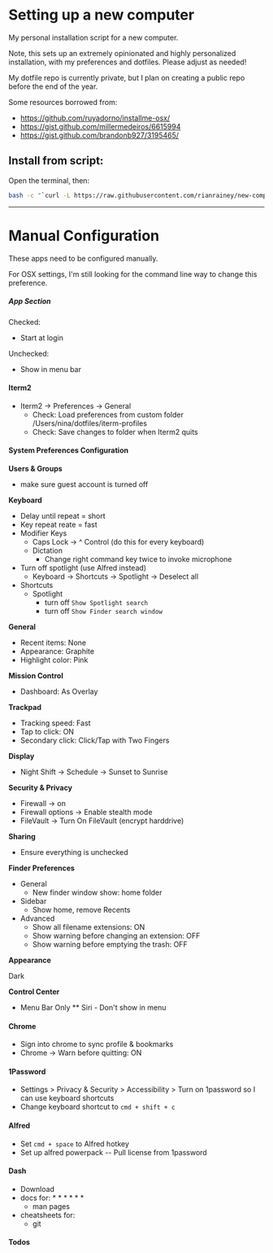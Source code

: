 # Setting up a new computer

My personal installation script for a new computer.

Note, this sets up an extremely opinionated and highly personalized installation, with my preferences and dotfiles. Please adjust as needed!

My dotfile repo is currently private, but I plan on creating a public repo before the end of the year.

Some resources borrowed from:

- https://github.com/ruyadorno/installme-osx/
- https://gist.github.com/millermedeiros/6615994
- https://gist.github.com/brandonb927/3195465/

## Install from script:

Open the terminal, then:

```sh
bash -c "`curl -L https://raw.githubusercontent.com/rianrainey/new-computer/refs/heads/master/setup.sh`"
```
---


# Manual Configuration

These apps need to be configured manually.

For OSX settings, I'm still looking for the command line way to change this preference.

##### App Section

Checked:

- Start at login

Unchecked:

- Show in menu bar

#### Iterm2

* Iterm2 -> Preferences -> General
	* Check: Load preferences from custom folder /Users/nina/dotfiles/iterm-profiles
	* Check: Save changes to folder when Iterm2 quits

#### System Preferences Configuration

**Users & Groups**

* make sure guest account is turned off

**Keyboard**

* Delay until repeat = short
* Key repeat reate = fast
* Modifier Keys
  * Caps Lock -> ^ Control (do this for every keyboard)
  * Dictation
    * Change right command key twice to invoke microphone
* Turn off spotlight (use Alfred instead)
	* Keyboard -> Shortcuts -> Spotlight -> Deselect all
* Shortcuts
  * Spotlight
    * turn off `Show Spotlight search`
    * turn off `Show Finder search window`

**General**

* Recent items: None
* Appearance: Graphite
* Highlight color: Pink

**Mission Control**

* Dashboard: As Overlay

**Trackpad**

* Tracking speed: Fast
* Tap to click: ON
* Secondary click: Click/Tap with Two Fingers

**Display**

* Night Shift -> Schedule -> Sunset to Sunrise

**Security & Privacy**

* Firewall -> on
* Firewall options -> Enable stealth mode
* FileVault -> Turn On FileVault (encrypt harddrive)

**Sharing**

* Ensure everything is unchecked

**Finder Preferences**

* General
	* New finder window show: home folder
* Sidebar
	* Show home, remove Recents
* Advanced
	* Show all filename extensions: ON
	* Show warning before changing an extension: OFF
	* Show warning before emptying the trash: OFF

**Appearance**

Dark

**Control Center**

* Menu Bar Only
** Siri - Don't show in menu


#### Chrome

* Sign into chrome to sync profile & bookmarks
* Chrome -> Warn before quitting: ON

#### 1Password

- Settings > Privacy & Security > Accessibility > Turn on 1password so I can use keyboard shortcuts
- Change keyboard shortcut to `cmd + shift + c`

#### Alfred

* Set `cmd + space` to Alfred hotkey
* Set up alfred powerpack
-- Pull license from 1password

#### Dash

* Download
* docs for:
	*
	*
	*
	*
	*
	*
	* man pages
* cheatsheets for:
	* git

#### Todos
